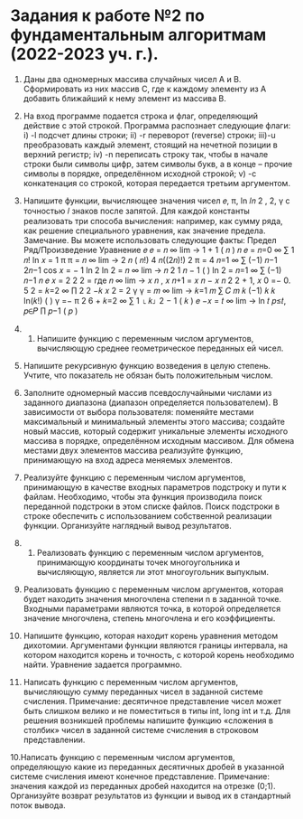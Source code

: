 # Задания к работе №2 по фундаментальным алгоритмам (2022-2023 уч. г.).
1. Даны два одномерных массива случайных чисел А и В. Сформировать
из них массив С, где к каждому элементу из А добавить ближайший к
нему элемент из массива В.

2. На вход программе подается строка и флаг, определяющий действие с
этой строкой. Программа распознает следующие флаги:
i) -l подсчет длины строки;
ii) -r переворот (reverse) строки;
iii)-u преобразовать каждый элемент, стоящий на нечетной позиции в
верхний регистр;
iv) -n переписать строку так, чтобы в начале строки были символы
цифр, затем символы букв, а в конце – прочие символы в порядке,
определённом исходной строкой;
v) -c конкатенация со строкой, которая передается третьим аргументом.

3. Напишите функции, вычисляющее значения чисел
𝑒, π, ln 𝑙𝑛 2 , 2, γ с точностью 𝑙 знаков после запятой. Для каждой
константы реализовать три способа вычисления: например, как сумму
ряда, как решение специального уравнения, как значение предела.
Замечание. Вы можете использовать следующие факты:
Предел Ряд/Произведение Уравнение
𝑒 𝑒 =
𝑛 ∞
lim
→
1 +
1
( 𝑛 )
𝑛
𝑒 =
𝑛=0
∞
∑
1
𝑛!
ln 𝑥 = 1
π π =
𝑛 ∞
lim
→
2
𝑛
( 𝑛!)
4
𝑛((2𝑛)!)
2 π = 4
𝑛=1
∞
∑
(−1)
𝑛−1
2𝑛−1
cos 𝑥 = − 1
ln 2 ln 2 =
𝑛 ∞
lim
→
𝑛 2
1
𝑛 − 1 ( ) ln 2 =
𝑛=1
∞
∑
(−1)
𝑛−1
𝑛 𝑒
𝑥 = 2
2
2 = где
𝑛 ∞
lim
→
𝑥
𝑛
,
𝑥
𝑛+1 = 𝑥
𝑛 −
𝑥
𝑛
2
2 + 1,
𝑥
0 =− 0. 5
2 =
𝑘=2
∞
∏ 2
2
−𝑘
𝑥
2 = 2
γ γ =
𝑚 ∞
lim
→ 𝑘=1
𝑚
∑ 𝐶
𝑚
𝑘 (−1)
𝑘
𝑘
ln(𝑘!)
( ) γ =−
π
2
6 +
𝑘=2
∞
∑
1
⌊ 𝑘⌋
2 −
1
( 𝑘 ) 𝑒
−𝑥 =
𝑡 ∞
lim
→
ln 𝑡
𝑝≤𝑡, 𝑝∈𝑃
∏
𝑝−1
( 𝑝 )

4. 1. Напишите функцию с переменным числом аргументов,
вычисляющую среднее геометрическое переданных ей чисел.
  2. Напишите рекурсивную функцию возведения в целую степень.
Учтите, что показатель не обязан быть положительным числом.

5. Заполните одномерный массив псевдослучайными числами из
заданного диапазона (диапазон определяется пользователем). В
зависимости от выбора пользователя: поменяйте местами
максимальный и минимальный элементы этого массива; создайте
новый массив, который содержит уникальные элементы исходного
массива в порядке, определённом исходным массивом. Для обмена
местами двух элементов массива реализуйте функцию, принимающую
на вход адреса меняемых элементов.

6. Реализуйте функцию с переменным числом аргументов, принимающую
в качестве входных параметров подстроку и пути к файлам.
Необходимо, чтобы эта функция производила поиск переданной
подстроки в этом списке файлов. Поиск подстроки в строке обеспечить
с использованием собственной реализации функции. Организуйте
наглядный вывод результатов.

7. 1. Реализовать функцию с переменным числом аргументов,
принимающую координаты точек многоугольника и вычисляющую,
является ли этот многоугольник выпуклым.
  2. Реализовать функцию с переменным числом аргументов, которая
будет находить значения многочлена степени n в заданной точке.
Входными параметрами являются точка, в которой определяется
значение многочлена, степень многочлена и его коэффициенты.

8. Напишите функцию, которая находит корень уравнения методом
дихотомии. Аргументами функции являются границы интервала, на
котором находится корень и точность, с которой корень необходимо
найти. Уравнение задается программно.

9. Написать функцию с переменным числом аргументов, вычисляющую
сумму переданных чисел в заданной системе счисления. Примечание:
десятичное представление чисел может быть слишком велико и не
поместиться в типы int, long int и т.д. Для решения возникшей
проблемы напишите функцию «сложения в столбик» чисел в заданной
системе счисления в строковом представлении.

10.Написать функцию с переменным числом аргументов, определяющую
какие из переданных десятичных дробей в указанной системе
счисления имеют конечное представление. Примечание: значения
каждой из переданных дробей находится на отрезке (0;1). Организуйте
возврат результатов из функции и вывод их в стандартный поток
вывода.

